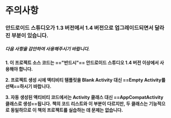   
# 주의사항
  
  
### 안드로이드 스튜디오가 1.3 버전에서 1.4 버전으로 업그레이드되면서 달라진 부분이 있습니다.  
  
##### 다음 사항을 감안하여 사용해주시기 바랍니다.  
  
  
  
**1. 이 프로젝트 소스 코드는 =="반드시"== 안드로이드 스튜디오 1.4 버전 이상에서 사용해야 합니다.**  
  
**2. 프로젝트 생성 시에 액티비티 템플릿을 Blank Activity 대신 ==Empty Activity를 선택==하시기 바랍니다.**  
  
**3. 자동 생성된 액티비티 코드에서는 Activity 클래스 대신 ==AppCompatActivity 클래스로 생성==됩니다. 책의 코드 리스트와 이 부분이 다르지만, 두 클래스는 기능적으로 동일하므로 이 책의 프로젝트를 실습하는 데 문제는 없습니다.**  
  

